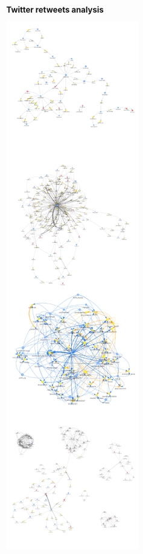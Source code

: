 ## Twitter retweets analysis

<p>
<img src="images/ChinaSpyBalloon.png" alt="china" align="left" width="350" height="350"> 
</p>
<p>
<img src="images/Eurovision.png" alt="eurovision" align="left" width="350" height="350">
</p>
<p>
<img src="images/NursesStrike.png" alt="nurses" align="left" width="350" height="350"> 
</p>
<p>
<img src="images/SixNations.png" alt="sixnations" align="left" width="350" height="350"> 
</p>
